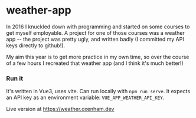 # weather-app

In 2016 I knuckled down with programming and started on some courses to get myself employable. A project for one of those courses was a weather app -- the project was pretty ugly, and written badly (I committed my API keys directly to github!).

My aim this year is to get more practice in my own time, so over the course of a few hours I recreated that weather app (and I think it's much better!)

### Run it

It's written in Vue3, uses vite. Can run locally with `npm run serve`. It expects an API key as an environment variable: `VUE_APP_WEATHER_API_KEY`.

Live version at https://weather.oxenham.dev
